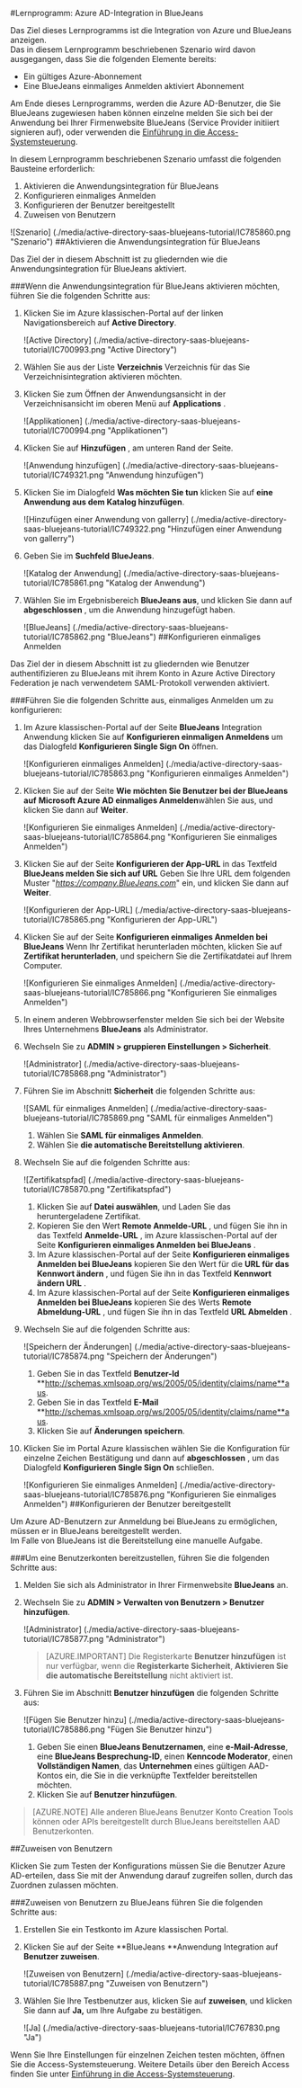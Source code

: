 <properties 
    pageTitle="Lernprogramm: Azure-Active Directory-Integration in BlueJeans | Microsoft Azure" 
    description="Informationen Sie zur Verwendung von BlueJeans mit Azure Active Directory einmaliges Anmelden, automatisierte Bereitstellung und mehr aktivieren!" 
    services="active-directory" 
    authors="jeevansd"  
    documentationCenter="na" 
    manager="femila"/>
<tags 
    ms.service="active-directory" 
    ms.devlang="na" 
    ms.topic="article" 
    ms.tgt_pltfrm="na" 
    ms.workload="identity" 
    ms.date="09/29/2016" 
    ms.author="jeedes" />

#<a name="tutorial-azure-ad-integration-with-bluejeans"></a>Lernprogramm: Azure AD-Integration in BlueJeans

Das Ziel dieses Lernprogramms ist die Integration von Azure und BlueJeans anzeigen.  
Das in diesem Lernprogramm beschriebenen Szenario wird davon ausgegangen, dass Sie die folgenden Elemente bereits:

-   Ein gültiges Azure-Abonnement
-   Eine BlueJeans einmaliges Anmelden aktiviert Abonnement

Am Ende dieses Lernprogramms, werden die Azure AD-Benutzer, die Sie BlueJeans zugewiesen haben können einzelne melden Sie sich bei der Anwendung bei Ihrer Firmenwebsite BlueJeans (Service Provider initiiert signieren auf), oder verwenden die [Einführung in die Access-Systemsteuerung](active-directory-saas-access-panel-introduction.md).

In diesem Lernprogramm beschriebenen Szenario umfasst die folgenden Bausteine erforderlich:

1.  Aktivieren die Anwendungsintegration für BlueJeans
2.  Konfigurieren einmaliges Anmelden
3.  Konfigurieren der Benutzer bereitgestellt
4.  Zuweisen von Benutzern

![Szenario] (./media/active-directory-saas-bluejeans-tutorial/IC785860.png "Szenario")
##<a name="enabling-the-application-integration-for-bluejeans"></a>Aktivieren die Anwendungsintegration für BlueJeans

Das Ziel der in diesem Abschnitt ist zu gliedernden wie die Anwendungsintegration für BlueJeans aktiviert.

###<a name="to-enable-the-application-integration-for-bluejeans-perform-the-following-steps"></a>Wenn die Anwendungsintegration für BlueJeans aktivieren möchten, führen Sie die folgenden Schritte aus:

1.  Klicken Sie im Azure klassischen-Portal auf der linken Navigationsbereich auf **Active Directory**.

    ![Active Directory] (./media/active-directory-saas-bluejeans-tutorial/IC700993.png "Active Directory")

2.  Wählen Sie aus der Liste **Verzeichnis** Verzeichnis für das Sie Verzeichnisintegration aktivieren möchten.

3.  Klicken Sie zum Öffnen der Anwendungsansicht in der Verzeichnisansicht im oberen Menü auf **Applications** .

    ![Applikationen] (./media/active-directory-saas-bluejeans-tutorial/IC700994.png "Applikationen")

4.  Klicken Sie auf **Hinzufügen** , am unteren Rand der Seite.

    ![Anwendung hinzufügen] (./media/active-directory-saas-bluejeans-tutorial/IC749321.png "Anwendung hinzufügen")

5.  Klicken Sie im Dialogfeld **Was möchten Sie tun** klicken Sie auf **eine Anwendung aus dem Katalog hinzufügen**.

    ![Hinzufügen einer Anwendung von gallerry] (./media/active-directory-saas-bluejeans-tutorial/IC749322.png "Hinzufügen einer Anwendung von gallerry")

6.  Geben Sie im **Suchfeld** **BlueJeans**.

    ![Katalog der Anwendung] (./media/active-directory-saas-bluejeans-tutorial/IC785861.png "Katalog der Anwendung")

7.  Wählen Sie im Ergebnisbereich **BlueJeans aus**, und klicken Sie dann auf **abgeschlossen** , um die Anwendung hinzugefügt haben.

    ![BlueJeans] (./media/active-directory-saas-bluejeans-tutorial/IC785862.png "BlueJeans")
##<a name="configuring-single-sign-on"></a>Konfigurieren einmaliges Anmelden

Das Ziel der in diesem Abschnitt ist zu gliedernden wie Benutzer authentifizieren zu BlueJeans mit ihrem Konto in Azure Active Directory Federation je nach verwendetem SAML-Protokoll verwenden aktiviert.

###<a name="to-configure-single-sign-on-perform-the-following-steps"></a>Führen Sie die folgenden Schritte aus, einmaliges Anmelden um zu konfigurieren:

1.  Im Azure klassischen-Portal auf der Seite **BlueJeans** Integration Anwendung klicken Sie auf **Konfigurieren einmaligen Anmeldens** um das Dialogfeld **Konfigurieren Single Sign On** öffnen.

    ![Konfigurieren einmaliges Anmelden] (./media/active-directory-saas-bluejeans-tutorial/IC785863.png "Konfigurieren einmaliges Anmelden")

2.  Klicken Sie auf der Seite **Wie möchten Sie Benutzer bei der BlueJeans auf** **Microsoft Azure AD einmaliges Anmelden**wählen Sie aus, und klicken Sie dann auf **Weiter**.

    ![Konfigurieren Sie einmaliges Anmelden] (./media/active-directory-saas-bluejeans-tutorial/IC785864.png "Konfigurieren Sie einmaliges Anmelden")

3.  Klicken Sie auf der Seite **Konfigurieren der App-URL** in das Textfeld **BlueJeans melden Sie sich auf URL** Geben Sie Ihre URL dem folgenden Muster "*https://company.BlueJeans.com*" ein, und klicken Sie dann auf **Weiter**.

    ![Konfigurieren der App-URL] (./media/active-directory-saas-bluejeans-tutorial/IC785865.png "Konfigurieren der App-URL")

4.  Klicken Sie auf der Seite **Konfigurieren einmaliges Anmelden bei BlueJeans** Wenn Ihr Zertifikat herunterladen möchten, klicken Sie auf **Zertifikat herunterladen**, und speichern Sie die Zertifikatdatei auf Ihrem Computer.

    ![Konfigurieren Sie einmaliges Anmelden] (./media/active-directory-saas-bluejeans-tutorial/IC785866.png "Konfigurieren Sie einmaliges Anmelden")

5.  In einem anderen Webbrowserfenster melden Sie sich bei der Website Ihres Unternehmens **BlueJeans** als Administrator.

6.  Wechseln Sie zu **ADMIN \> gruppieren Einstellungen \> Sicherheit**.

    ![Administrator] (./media/active-directory-saas-bluejeans-tutorial/IC785868.png "Administrator")

7.  Führen Sie im Abschnitt **Sicherheit** die folgenden Schritte aus:

    ![SAML für einmaliges Anmelden] (./media/active-directory-saas-bluejeans-tutorial/IC785869.png "SAML für einmaliges Anmelden")

    1.  Wählen Sie **SAML für einmaliges Anmelden**.
    2.  Wählen Sie **die automatische Bereitstellung aktivieren**.

8.  Wechseln Sie auf die folgenden Schritte aus:

    ![Zertifikatspfad] (./media/active-directory-saas-bluejeans-tutorial/IC785870.png "Zertifikatspfad")

    1.  Klicken Sie auf **Datei auswählen**, und Laden Sie das heruntergeladene Zertifikat.
    2.  Kopieren Sie den Wert **Remote Anmelde-URL** , und fügen Sie ihn in das Textfeld **Anmelde-URL** , im Azure klassischen-Portal auf der Seite **Konfigurieren einmaliges Anmelden bei BlueJeans** .
    3.  Im Azure klassischen-Portal auf der Seite **Konfigurieren einmaliges Anmelden bei BlueJeans** kopieren Sie den Wert für die **URL für das Kennwort ändern** , und fügen Sie ihn in das Textfeld **Kennwort ändern URL** .
    4.  Im Azure klassischen-Portal auf der Seite **Konfigurieren einmaliges Anmelden bei BlueJeans** kopieren Sie des Werts **Remote Abmeldung-URL** , und fügen Sie ihn in das Textfeld **URL Abmelden** .

9.  Wechseln Sie auf die folgenden Schritte aus:

    ![Speichern der Änderungen] (./media/active-directory-saas-bluejeans-tutorial/IC785874.png "Speichern der Änderungen")

    1.  Geben Sie in das Textfeld **Benutzer-Id** **http://schemas.xmlsoap.org/ws/2005/05/identity/claims/name**aus.
    2.  Geben Sie in das Textfeld **E-Mail** **http://schemas.xmlsoap.org/ws/2005/05/identity/claims/name**aus.
    3.  Klicken Sie auf **Änderungen speichern**.

10. Klicken Sie im Portal Azure klassischen wählen Sie die Konfiguration für einzelne Zeichen Bestätigung und dann auf **abgeschlossen** , um das Dialogfeld **Konfigurieren Single Sign On** schließen.

    ![Konfigurieren Sie einmaliges Anmelden] (./media/active-directory-saas-bluejeans-tutorial/IC785876.png "Konfigurieren Sie einmaliges Anmelden")
##<a name="configuring-user-provisioning"></a>Konfigurieren der Benutzer bereitgestellt

Um Azure AD-Benutzern zur Anmeldung bei BlueJeans zu ermöglichen, müssen er in BlueJeans bereitgestellt werden.  
Im Falle von BlueJeans ist die Bereitstellung eine manuelle Aufgabe.

###<a name="to-provision-a-user-accounts-perform-the-following-steps"></a>Um eine Benutzerkonten bereitzustellen, führen Sie die folgenden Schritte aus:

1.  Melden Sie sich als Administrator in Ihrer Firmenwebsite **BlueJeans** an.

2.  Wechseln Sie zu **ADMIN \> Verwalten von Benutzern \> Benutzer hinzufügen**.

    ![Administrator] (./media/active-directory-saas-bluejeans-tutorial/IC785877.png "Administrator")

    >[AZURE.IMPORTANT] Die Registerkarte **Benutzer hinzufügen** ist nur verfügbar, wenn die **Registerkarte Sicherheit**, **Aktivieren Sie die automatische Bereitstellung** nicht aktiviert ist.

3.  Führen Sie im Abschnitt **Benutzer hinzufügen** die folgenden Schritte aus:

    ![Fügen Sie Benutzer hinzu] (./media/active-directory-saas-bluejeans-tutorial/IC785886.png "Fügen Sie Benutzer hinzu")

    1.  Geben Sie einen **BlueJeans Benutzernamen**, eine **e-Mail-Adresse**, eine **BlueJeans Besprechung-ID**, einen **Kenncode Moderator**, einen **Vollständigen Namen**, das **Unternehmen** eines gültigen AAD-Kontos ein, die Sie in die verknüpfte Textfelder bereitstellen möchten.
    2.  Klicken Sie auf **Benutzer hinzufügen**.

>[AZURE.NOTE] Alle anderen BlueJeans Benutzer Konto Creation Tools können oder APIs bereitgestellt durch BlueJeans bereitstellen AAD Benutzerkonten.

##<a name="assigning-users"></a>Zuweisen von Benutzern

Klicken Sie zum Testen der Konfigurations müssen Sie die Benutzer Azure AD-erteilen, dass Sie mit der Anwendung darauf zugreifen sollen, durch das Zuordnen zulassen möchten.

###<a name="to-assign-users-to-bluejeans-perform-the-following-steps"></a>Zuweisen von Benutzern zu BlueJeans führen Sie die folgenden Schritte aus:

1.  Erstellen Sie ein Testkonto im Azure klassischen Portal.

2.  Klicken Sie auf der Seite **BlueJeans **Anwendung Integration auf **Benutzer zuweisen**.

    ![Zuweisen von Benutzern] (./media/active-directory-saas-bluejeans-tutorial/IC785887.png "Zuweisen von Benutzern")

3.  Wählen Sie Ihre Testbenutzer aus, klicken Sie auf **zuweisen**, und klicken Sie dann auf **Ja,** um Ihre Aufgabe zu bestätigen.

    ![Ja] (./media/active-directory-saas-bluejeans-tutorial/IC767830.png "Ja")

Wenn Sie Ihre Einstellungen für einzelnen Zeichen testen möchten, öffnen Sie die Access-Systemsteuerung. Weitere Details über den Bereich Access finden Sie unter [Einführung in die Access-Systemsteuerung](active-directory-saas-access-panel-introduction.md).
